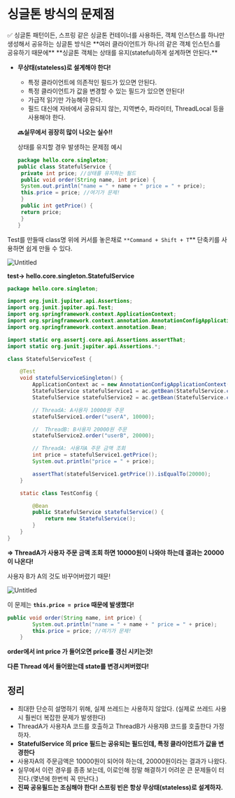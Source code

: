 # 싱글톤 방식의 문제점

<aside>
✅  싱글톤 패턴이든, 스프링 같은 싱글톤 컨테이너를 사용하든, 객체 인스턴스를 하나만 생성해서 공유하는 싱글톤 방식은 **여러 클라이언트가 하나의 같은 객체 인스턴스를 공유하기 때문에** **싱글톤 객체는 상태를 유지(stateful)하게 설계하면 안된다.**

</aside>

- **무상태(stateless)로 설계해야 한다!**
    - 특정 클라이언트에 의존적인 필드가 있으면 안된다.
    - 특정 클라이언트가 값을 변경할 수 있는 필드가 있으면 안된다!
    - 가급적 읽기만 가능해야 한다.
    - 필드 대신에 자바에서 공유되지 않는, 지역변수, 파라미터, ThreadLocal 등을 사용해야 한다.
    
    **🔜실무에서 굉장히 많이 나오는 실수!!**
    
    상태를 유지할 경우 발생하는 문제점 예시
    
    ```java
    package hello.core.singleton;
    public class StatefulService {
     private int price; //상태를 유지하는 필드
     public void order(String name, int price) {
     System.out.println("name = " + name + " price = " + price);
     this.price = price; //여기가 문제!
     }
     public int getPrice() {
     return price;
     }
    }
    ```
    

Test를 만들때 class명 위에 커서를 놓은채로  `**Command + Shift + T`** 단축키를 사용하면 쉽게 만들 수 있다.

![Untitled](%E1%84%89%E1%85%B5%E1%86%BC%E1%84%80%E1%85%B3%E1%86%AF%E1%84%90%E1%85%A9%E1%86%AB%20%20e3274/Untitled.png)

**test→ hello.core.singleton.StatefulService**

```java
package hello.core.singleton;

import org.junit.jupiter.api.Assertions;
import org.junit.jupiter.api.Test;
import org.springframework.context.ApplicationContext;
import org.springframework.context.annotation.AnnotationConfigApplicationContext;
import org.springframework.context.annotation.Bean;

import static org.assertj.core.api.Assertions.assertThat;
import static org.junit.jupiter.api.Assertions.*;

class StatefulServiceTest {

    @Test
    void statefulServiceSingleton() {
        ApplicationContext ac = new AnnotationConfigApplicationContext(TestConfig.class);
        StatefulService statefulService1 = ac.getBean(StatefulService.class);
        StatefulService statefulService2 = ac.getBean(StatefulService.class);

        // ThreadA: A사용자 10000원 주문
        statefulService1.order("userA", 10000);

        //  ThreadB: B사용자 20000원 주문
        statefulService2.order("userB", 20000);

        // ThreadA: 사용자A 주문 금액 조회
        int price = statefulService1.getPrice();
        System.out.println("price = " + price);

        assertThat(statefulService1.getPrice()).isEqualTo(20000);
    }

    static class TestConfig {

        @Bean
        public StatefulService statefulService() {
            return new StatefulService();
        }
    }
}
```

**⇒ ThreadA가 사용자 주문 금액 조회 하면 10000원이 나와야 하는데 결과는 20000이 나온다!**

사용자 B가 A의 것도 바꾸어버렸기 때문!

![Untitled](%E1%84%89%E1%85%B5%E1%86%BC%E1%84%80%E1%85%B3%E1%86%AF%E1%84%90%E1%85%A9%E1%86%AB%20%20e3274/Untitled%201.png)

이 문제는 **`this.price = price` 때문에 발생했다!**

```java
public void order(String name, int price) {
        System.out.println("name = " + name + " price = " + price);
        this.price = price; //여기가 문제!
    }
```

**order에서 int price 가 들어오면 price를 갱신 시키는것!**

**다른 Thread 에서 들어왔는데 state를 변경시켜버렸다!**

## 정리

- 최대한 단순히 설명하기 위해, 실제 쓰레드는 사용하지 않았다. (실제로 쓰레드 사용시 훨씬더 복잡한 문제가 발생한다)
- ThreadA가 사용자A 코드를 호출하고 ThreadB가 사용자B 코드를 호출한다 가정하자.
- **StatefulService 의 price 필드는 공유되는 필드인데, 특정 클라이언트가 값을 변경한다**
- 사용자A의 주문금액은 10000원이 되어야 하는데, 20000원이라는 결과가 나왔다.
- 실무에서 이런 경우를 종종 보는데, 이로인해 정말 해결하기 어려운 큰 문제들이 터진다.(몇년에 한번씩 꼭 만난다.)
- **진짜 공유필드는 조심해야 한다! 스프링 빈은 항상 무상태(stateless)로 설계하자.**